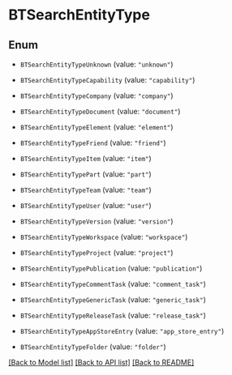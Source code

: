 # BTSearchEntityType

## Enum


* `BTSearchEntityTypeUnknown` (value: `"unknown"`)

* `BTSearchEntityTypeCapability` (value: `"capability"`)

* `BTSearchEntityTypeCompany` (value: `"company"`)

* `BTSearchEntityTypeDocument` (value: `"document"`)

* `BTSearchEntityTypeElement` (value: `"element"`)

* `BTSearchEntityTypeFriend` (value: `"friend"`)

* `BTSearchEntityTypeItem` (value: `"item"`)

* `BTSearchEntityTypePart` (value: `"part"`)

* `BTSearchEntityTypeTeam` (value: `"team"`)

* `BTSearchEntityTypeUser` (value: `"user"`)

* `BTSearchEntityTypeVersion` (value: `"version"`)

* `BTSearchEntityTypeWorkspace` (value: `"workspace"`)

* `BTSearchEntityTypeProject` (value: `"project"`)

* `BTSearchEntityTypePublication` (value: `"publication"`)

* `BTSearchEntityTypeCommentTask` (value: `"comment_task"`)

* `BTSearchEntityTypeGenericTask` (value: `"generic_task"`)

* `BTSearchEntityTypeReleaseTask` (value: `"release_task"`)

* `BTSearchEntityTypeAppStoreEntry` (value: `"app_store_entry"`)

* `BTSearchEntityTypeFolder` (value: `"folder"`)


[[Back to Model list]](../README.md#documentation-for-models) [[Back to API list]](../README.md#documentation-for-api-endpoints) [[Back to README]](../README.md)


